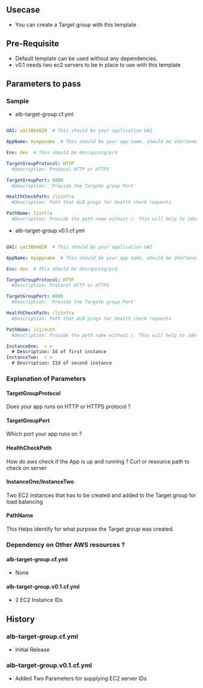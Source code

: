 ## Usecase 
- You can create a Target group with this template

## Pre-Requisite
-   Default template can be used without any dependencies. 
-   v0.1 needs two ec2 servers to be in place to use with this template

## Parameters to pass 

### Sample 
- alb-target-group.cf.yml
```yaml

UAI: uai3064620  # This should be your application UAI

AppName: myappname  # This should be your app name. should be shortened to 7 to 8 characters without any spaces or _ or - or any special characters

Env: dev  # This should be dev/qa/stg/prd

TargetGroupProtocol: HTTP
  #Description: Protocol HTTP or HTTPS

TargetGroupPort: 8080
  #Description: 'Provide the Targate group Port'

HealthCheckPath: /lzinfra
  #Description: Path that ALB pings for health check requests

PathName: lzinfra
  #Description: Provide the path name without /. This will help to identify TG for which service

```


- alb-target-group.v0.1.cf.yml
```yaml

UAI: uai3064620  # This should be your application UAI

AppName: myappname  # This should be your app name. should be shortened to 7 to 8 characters without any spaces or _ or - or any special characters

Env: dev  # This should be dev/qa/stg/prd

TargetGroupProtocol: HTTP
  #Description: Protocol HTTP or HTTPS

TargetGroupPort: 8080
  #Description: 'Provide the Targate group Port'

HealthCheckPath: /lzinfra
  #Description: Path that ALB pings for health check requests

PathName: /v1/auth
  #Description: Provide the path name without /. This will help to identify TG for which service

InstanceOne:  < >
  # Description: Id of first instance
InstanceTwo:  < > 
  # Description: IId of second instance     
```
### Explanation of Parameters
####   TargetGroupProtocol
Does your app runs on HTTP or HTTPS protocol ? 
####   TargetGroupPort
Which port your app runs on ? 
####   HealthCheckPath
How do aws  check if the App is up and running ? Curl or resource path to check on server 
####   InstanceOne/InstanceTwo
Two EC2 instances that has to be created and added to the Target group for load balancing
#### PathName
This Helps identify for what purpose the Target group was created.

### Dependency on Other AWS resources ?
#### alb-target-group.cf.yml
- None
#### alb-target-group.v0.1.cf.yml
- 2 EC2 Instance IDs 

## History
### alb-target-group.cf.yml
- Initial Release 
### alb-target-group.v0.1.cf.yml
- Added Two Parameters for supplying EC2 server IDs 